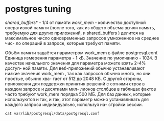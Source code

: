 # postgres tuning

*shared_buffers** - 1/4 от памяти
*work_mem* - количество доступной оперативной памяти (после того, как из общего объема вычли
память, требуемую для других приложений, и shared_buffers ) делится на
максимальное число одновременных запросов умноженное на среднее чис-
ло операций в запросе, которые требуют памяти.

Объём памяти задаётся параметром work_mem в файле postgresql.conf.
Единица измерения параметра - 1 кБ. Значение по умолчанию - 1024. В
качестве начального значения для параметра можете взять 2–4% доступ-
ной памяти. Для веб-приложений обычно устанавливают низкие значения
work_mem , так как запросов обычно много, но они простые, обычно хва-
тает от 512 до 2048 КБ. С другой стороны, приложения для поддержки
принятия решений с сотнями строк в каждом запросе и десятками мил-
лионов столбцов в таблицах фактов часто требуют work_mem порядка 500
МБ. Для баз данных, которые используются и так, и так, этот параметр
можно устанавливать для каждого запроса индивидуально, используя на-
стройки сессии.

`cat var/lib/postgresql/data/postgresql.conf`

